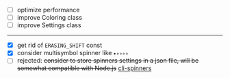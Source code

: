 

- [ ] optimize performance
- [ ] improve Coloring class
- [ ] improve Settings class

---

- [x] get rid of `ERASING_SHIFT` const
- [x] consider multisymbol spinner like `▸▹▹▹▹`
- [ ] rejected: ~~consider to store spinners settings in a json file, will be somewhat compatible with Node.js~~ [cli-spinners](https://github.com/sindresorhus/cli-spinners)
